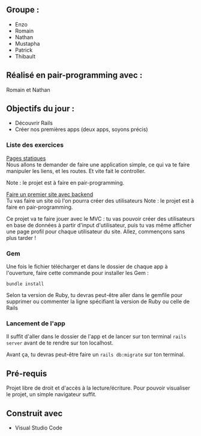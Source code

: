 ## Groupe :
- Enzo
- Romain
- Nathan
- Mustapha
- Patrick
- Thibault

## Réalisé en pair-programming avec :
Romain et Nathan

## Objectifs du jour :
- Découvrir Rails
- Créer nos premières apps (deux apps, soyons précis)

### Liste des exercices
<a href="https://github.com/alexandradlg/thp_w4d4/tree/master/static_pages">Pages statiques</a></br>
Nous allons te demander de faire une application simple, ce qui va te faire manipuler les liens, et les routes. Et vite fait le controller.

Note : le projet est à faire en pair-programming.</br>

<a href="https://github.com/alexandradlg/thp_w4d4/tree/master/app_with_backend">Faire un premier site avec backend</a></br>
Tu vas faire un site où l'on pourra créer des utilisateurs
Note : le projet est à faire en pair-programming.

Ce projet va te faire jouer avec le MVC : tu vas pouvoir créer des utilisateurs en base de données à partir d'input d'utilisateur, puis tu vas même afficher une page profil pour chaque utilisateur du site. Allez, commençons sans plus tarder !

### Gem

Une fois le fichier télécharger et dans le dossier de chaque app à l'ouverture, faire cette commande pour installer les Gem : 
```
bundle install
```

Selon ta version de Ruby, tu devras peut-être aller dans le gemfile pour supprimer ou commenter la ligne spécifiant la version de Ruby ou celle de Rails

### Lancement de l'app

Il suffit d'aller dans le dossier de l'app et de lancer sur ton terminal `rails server` avant de te rendre sur ton localhost.

Avant ça, tu devras peut-être faire un `rails db:migrate` sur ton terminal.

## Pré-requis

Projet libre de droit et d'accès à la lecture/écriture. 
Pour pouvoir visualiser le projet, un simple navigateur suffit.

## Construit avec

* Visual Studio Code
